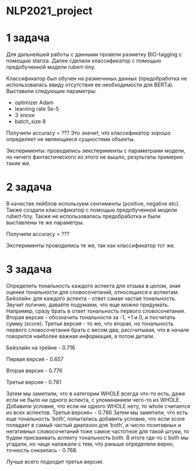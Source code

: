 # NLP2021_project

# 1 задача
Для дальнейшей работы с данными провели разметку BIO-tagging с помощью stanza.
Далее сделали классификатор с помощью предобученной модели rubert-tiny. 

Классификатор был обучен на размечнных данных (предобработка не использовалась ввиду отсутствия ее необходимости для BERTа). Выставили следующие параметры:

- optimizer Adam
- learning rate 5e-5
- 3 эпохи
- batch_size 8

Получили accuracy = ??? 
Это значит, что классификатор хорошо определяет не являющиеся сущностями объекты.

Эксперименты: проводились эексперименты с параметрами модели, но ничего фантастического из этого не вышло, результаты примерно такие же.


# 2 задача
В качестве лейблов используем сентименты (positive, negative etc).
Также создали классификатор с помощью предобученной модели rubert-tiny.
Также не использовалась предобработка и были выставлены те же параметры.

Получили accuracy = ??? 

Эксперименты проводились те же, так как классификатор тот же.

# 3 задача
Определить тональность каждого аспекта для отзыва в целом, зная оценки тональности для словосочетаний, относящихся к аспектам.
Бейзлайн: для каждого аспекта - ответ самая частая тональность.
Звучит логично, давайте подумаем, что еще можно придумать. Например, сразу брать в ответ тональность первого словосочетания. Вторая версия -  обозначить тональности за -1, +1 и 0, и посчитать сумму (score). Третья версия - то же, что вторая, но тональность первого словосочетания брать с весом два, рассчитывая, что в начале говорится наиболее важная информация, а потом детали.

Бейзлайн на трейне - 0.716

Первая версия - 0.657

Вторая версия - 0.776

Третья версия - 0.781

Затем мы заметили, что в категории WHOLE всегда что-то есть, даже если не было ни одного аспекта, с упоминанием чего-то из WHOLE. Добавили условие, что если ни одного WHOLE нету, то whole считается из всех аспектов.
Третья версия+ - 0.786
Затем мы заметили, что есть еще тональность ‘both’, попытались добавить условие, что если score попадает в самый частый диапазон для ‘both’, и число позитивных и негативных словосочетаний тоже самое частотное для такой штуки, то будем присваивать аспекту тональность both. В итоге где-то с both мы угадали, но чаще налажали с тем, что раньше определяли верно, точность снизилась - 0.768.

Лучше всего подходит третья версия.
